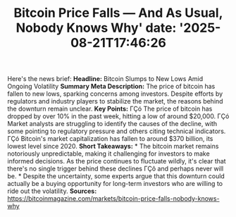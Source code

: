 ﻿---
title: "Bitcoin Price Falls — And As Usual, Nobody Knows Why'
date: '2025-08-21T17:46:26"
category: "Markets"
summary: ""
slug: "bitcoin price falls  and as usual nobody knows why"
source_urls:
  - "https://bitcoinmagazine.com/markets/bitcoin-price-falls-nobody-knows-why"
seo:
  title: "Bitcoin Price Falls — And As Usual, Nobody Knows Why | Hash n Hedge'
  description: '"
  keywords: ["news", "markets", "brief"]
---
Here's the news brief:  **Headline:** Bitcoin Slumps to New Lows Amid Ongoing Volatility  **Summary Meta Description:** The price of bitcoin has fallen to new lows, sparking concerns among investors. Despite efforts by regulators and industry players to stabilize the market, the reasons behind the downturn remain unclear.  **Key Points:**  ΓÇó The price of bitcoin has dropped by over 10% in the past week, hitting a low of around $20,000. ΓÇó Market analysts are struggling to identify the causes of the decline, with some pointing to regulatory pressure and others citing technical indicators. ΓÇó Bitcoin's market capitalization has fallen to around $370 billion, its lowest level since 2020.  **Short Takeaways:**  * The bitcoin market remains notoriously unpredictable, making it challenging for investors to make informed decisions. As the price continues to fluctuate wildly, it's clear that there's no single trigger behind these declines ΓÇô and perhaps never will be. * Despite the uncertainty, some experts argue that this downturn could actually be a buying opportunity for long-term investors who are willing to ride out the volatility.  **Sources:**  https://bitcoinmagazine.com/markets/bitcoin-price-falls-nobody-knows-why 
